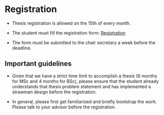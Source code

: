 # Registration

- Thesis registration is allowed on the 15th of every month.

- The student must fill the registration form: [Registration](https://www.in.tum.de/en/current-students/administrative-matters/thesis-guidelines-and-topics/) 

- The form must be submitted to the chair secretary a week before the deadline. 


## Important guidelines

- Given that we have a strict time limit to accomplish a thesis (6 months for MSc and 4 months for BSc), please ensure that the student already understands that thesis problem statement and has implemented a strawman design before the registration.

- In general, please first get familiarized and briefly bootstrap the work. Please talk to your advisor before the registration. 

